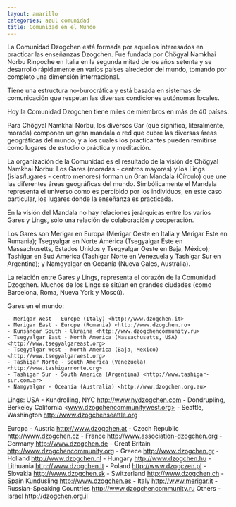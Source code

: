 ```yaml
---
layout: amarillo
categories: azul comunidad
title: Comunidad en el Mundo
---
```

La Comunidad Dzogchen está formada por aquellos interesados en practicar las enseñanzas Dzogchen. Fue fundada por Chögyal Namkhai Norbu Rinpoche en Italia en la segunda mitad de los años setenta y se desarrolló rápidamente en varios países alrededor del mundo, tomando por completo una dimensión internacional.

Tiene una estructura no-burocrática y está basada en sistemas de comunicación que respetan las diversas condiciones autónomas locales. 

Hoy la Comunidad Dzogchen tiene miles de miembros en más de 40 países.

Para Chögyal Namkhai Norbu, los diversos Gar (que significa, literalmente, morada) componen un gran mandala o red que cubre las diversas áreas geográficas del mundo, y a los cuales los practicantes pueden remitirse como   lugares de estudio o práctica y meditación.

La organización de la Comunidad es el resultado de la visión de Chögyal Namkhai Norbu: Los Gares (moradas - centros mayores) y los Lings (islas/lugares - centro menores) forman un Gran Mandala (Círculo) que une las diferentes áreas geográficas del mundo. Simbólicamente el Mandala representa el universo como es percibido por los individuos, en este caso particular, los lugares donde la enseñanza es practicada.

En la visión del Mandala no hay relaciones jerárquicas entre los varios Gares y Lings, sólo una relación de colaboración y cooperación.

Los Gares son Merigar en Europa (Merigar Oeste en Italia y Merigar Este en Rumania); Tsegyalgar en Norte América (Tsegyalgar Este en Massachusetts, Estados Unidos y Tsegyalgar Oeste en Baja, México); Tashigar en Sud América (Tashigar Norte en Venezuela y Tashigar Sur en Argentina); y Namgyalgar en Oceanía (Nueva Gales, Australia).

La relación entre  Gares y Lings, representa el corazón de la Comunidad Dzogchen. Muchos de los Lings se sitúan en grandes ciudades (como Barcelona, Roma, Nueva York y Moscú).

 
Gares en el mundo:

	- Merigar West - Europe (Italy) <http://www.dzogchen.it>
	- Merigar East - Europe (Romania) <http://www.dzogchen.ro>
	- Kunsangar South - Ukraina <http://www.dzogchencommunity.ru>
	- Tsegyalgar East - North America (Massachusetts, USA) <http://www.tsegyalgareast.org>
	- Tsegyalgar West - North America (Baja, Mexico) <http://www.tsegyalgarwest.org>
	- Tashigar Norte - South America (Venezuela) <http://www.tashigarnorte.org>
	- Tashigar Sur - South America (Argentina) <http://www.tashigar-sur.com.ar>
	- Namgyalgar - Oceania (Australia) <http://www.dzogchen.org.au>
 
Lings:
USA
	- Kundrolling, NYC <http://www.nydzogchen.com>
	- Dondrupling, Berkeley California <www.dzogchencommunitywest.org>
	- Seattle, Washington <http://www.dzogchenseattle.org>
	 
Europa
	- Austria <http://www.dzogchen.at>
	- Czech Republic <http://www.dzogchen.cz>
	- France <http://www.association-dzogchen.org>
	- Germany <http://www.dzogchen.de>
	- Great Britain <http://www.dzogchencommunity.org>
	- Greece <http://www.dzogchen.gr>
	- Holland <http://www.dzogchen.nl>
	- Hungary <http://www.dzogchen.hu>
	- Lithuania <http://www.dzogchen.lt>
	- Poland <http://www.dzogczen.pl>
	- Slovakia <http://www.dzogchen.sk>
	- Switzerland <http://www.dzogchen.ch>
	- Spain Kundusling <http://www.dzogchen.es>
	- Italy <http://www.merigar.it>
	- Russian-Speaking Countries <http://www.dzogchencommunity.ru>
Others
	- Israel <http://dzogchen.org.il>